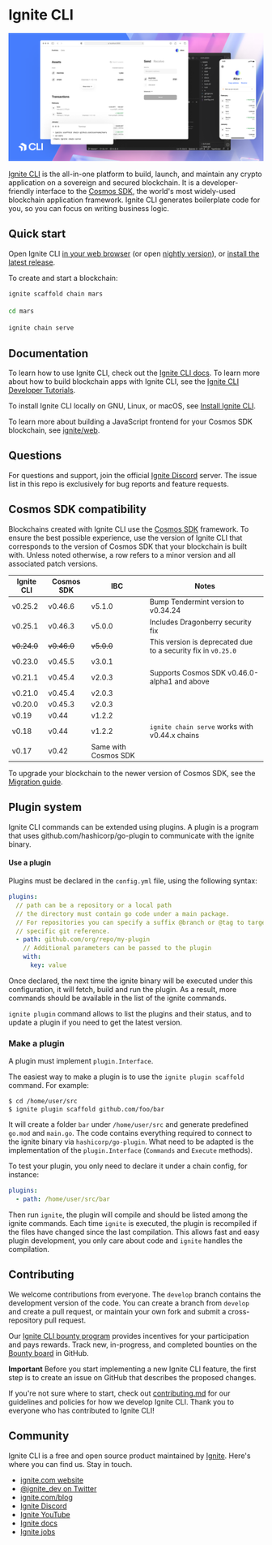 # Ignite CLI

![Ignite CLI](./assets/ignite-cli.png)

[Ignite CLI](https://ignite.com/cli) is the all-in-one platform to build, launch, and maintain any crypto application on
a sovereign and secured blockchain. It is a developer-friendly interface to
the [Cosmos SDK](https://github.com/cosmos/cosmos-sdk), the world's most widely-used blockchain application framework.
Ignite CLI generates boilerplate code for you, so you can focus on writing business logic.

## Quick start

Open Ignite CLI [in your web browser](https://gitpod.io/#https://github.com/ignite/cli/tree/master) (or
open [nightly version](https://gitpod.io/#https://github.com/ignite/cli/)),
or [install the latest release](https://docs.ignite.com/guide/install).

To create and start a blockchain:

```bash
ignite scaffold chain mars

cd mars

ignite chain serve
```

## Documentation

To learn how to use Ignite CLI, check out the [Ignite CLI docs](https://docs.ignite.com). To learn more about how to
build blockchain apps with Ignite CLI, see the [Ignite CLI Developer Tutorials](https://docs.ignite.com/guide).

To install Ignite CLI locally on GNU, Linux, or macOS,
see [Install Ignite CLI](https://docs.ignite.com/guide/install).

To learn more about building a JavaScript frontend for your Cosmos SDK blockchain,
see [ignite/web](https://github.com/ignite/web).

## Questions

For questions and support, join the official [Ignite Discord](https://discord.gg/ignite) server. The issue list in this
repo is exclusively for bug reports and feature requests.

## Cosmos SDK compatibility

Blockchains created with Ignite CLI use the [Cosmos SDK](https://github.com/cosmos/cosmos-sdk/) framework. To ensure the
best possible experience, use the version of Ignite CLI that corresponds to the version of Cosmos SDK that your
blockchain is built with. Unless noted otherwise, a row refers to a minor version and all associated patch versions.

| Ignite CLI  | Cosmos SDK  | IBC                  | Notes                                                         |
|-------------|-------------|----------------------|---------------------------------------------------------------|
| v0.25.2     | v0.46.6     | v5.1.0               | Bump Tendermint version to v0.34.24                           |
| v0.25.1     | v0.46.3     | v5.0.0               | Includes  Dragonberry security fix                            |
| ~~v0.24.0~~ | ~~v0.46.0~~ | ~~v5.0.0~~           | This version is deprecated due to a security fix in `v0.25.0` |
| v0.23.0     | v0.45.5     | v3.0.1               |                                                               |
| v0.21.1     | v0.45.4     | v2.0.3               | Supports Cosmos SDK v0.46.0-alpha1 and above                  |
| v0.21.0     | v0.45.4     | v2.0.3               |                                                               |
| v0.20.0     | v0.45.3     | v2.0.3               |                                                               |
| v0.19       | v0.44       | v1.2.2               |                                                               |
| v0.18       | v0.44       | v1.2.2               | `ignite chain serve` works with v0.44.x chains                |
| v0.17       | v0.42       | Same with Cosmos SDK |                                                               |

To upgrade your blockchain to the newer version of Cosmos SDK, see
the [Migration guide](https://docs.ignite.com/migration/).

## Plugin system

Ignite CLI commands can be extended using plugins. A plugin is a program that
uses github.com/hashicorp/go-plugin to communicate with the ignite binary.

#### Use a plugin

Plugins must be declared in the `config.yml` file, using the following syntax:

```yaml
plugins:
  // path can be a repository or a local path
  // the directory must contain go code under a main package.
  // For repositories you can specify a suffix @branch or @tag to target a
  // specific git reference.
  - path: github.com/org/repo/my-plugin
    // Additional parameters can be passed to the plugin
    with:
      key: value
```

Once declared, the next time the ignite binary will be executed under this
configuration, it will fetch, build and run the plugin. As a result, more
commands should be available in the list of the ignite commands.

`ignite plugin` command allows to list the plugins and their status, and to
update a plugin if you need to get the latest version.

### Make a plugin

A plugin must implement `plugin.Interface`.

The easiest way to make a plugin is to use the `ignite plugin scaffold`
command. For example:

```
$ cd /home/user/src
$ ignite plugin scaffold github.com/foo/bar
```

It will create a folder `bar` under `/home/user/src` and generate predefined
`go.mod` and `main.go`. The code contains everything required to connect to the
ignite binary via `hashicorp/go-plugin`. What need to be adapted is the
implementation of the `plugin.Interface` (`Commands` and `Execute` methods).

To test your plugin, you only need to declare it under a chain config, for
instance:

```yaml
plugins:
  - path: /home/user/src/bar
```

Then run `ignite`, the plugin will compile and should be listed among the
ignite commands. Each time `ignite` is executed, the plugin is recompiled
if the files have changed since the last compilation. This allows fast and easy
plugin development, you only care about code and `ignite` handles the
compilation.

## Contributing

We welcome contributions from everyone. The `develop` branch contains the development version of the code. You can
create a branch from `develop` and create a pull request, or maintain your own fork and submit a cross-repository pull
request.

Our [Ignite CLI bounty program](https://docs.ignite.com/bounty) provides incentives for your participation and pays rewards. Track
new, in-progress, and completed bounties on the [Bounty board](https://github.com/ignite/cli/projects/5) in GitHub.

**Important** Before you start implementing a new Ignite CLI feature, the first step is to create an issue on GitHub
that describes the proposed changes.

If you're not sure where to start, check out [contributing.md](contributing.md) for our guidelines and policies for how
we develop Ignite CLI. Thank you to everyone who has contributed to Ignite CLI!

## Community

Ignite CLI is a free and open source product maintained by [Ignite](https://ignite.com). Here's where you can find us.
Stay in touch.

* [ignite.com website](https://ignite.com)
* [@ignite\_dev on Twitter](https://twitter.com/ignite_dev)
* [ignite.com/blog](https://ignite.com/blog/)
* [Ignite Discord](https://discord.com/invite/ignite)
* [Ignite YouTube](https://www.youtube.com/@ignitehq)
* [Ignite docs](https://docs.ignite.com/)
* [Ignite jobs](https://ignite.com/careers)
